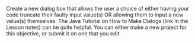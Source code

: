 
Create a new dialog box that allows the user a choice of either having your code truncate their faulty input value(s) OR allowing them to input a new value(s) themselves. The Java Tutorial on How to Make Dialogs (link in the Lesson notes) can be quite helpful. You can either make a new project for this objective, or submit it on one that you edit.